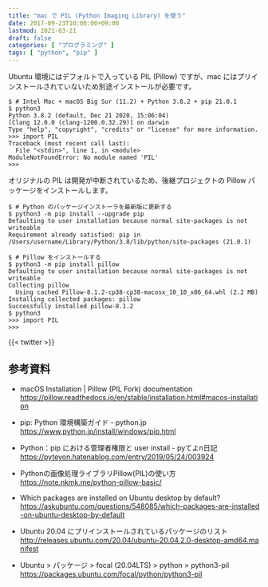 ```yaml
---
title: "mac で PIL (Python Imaging Library) を使う"
date: 2017-09-23T10:00:00+09:00
lastmod: 2021-03-21
draft: false
categories: [ "プログラミング" ]
tags: [ "python", "pip" ]
---
```


Ubuntu 環境にはデフォルトで入っている PIL (Pillow) ですが、mac にはプリインストールされていないため別途インストールが必要です。

```console
$ # Intel Mac + macOS Big Sur (11.2) + Python 3.8.2 + pip 21.0.1
$ python3
Python 3.8.2 (default, Dec 21 2020, 15:06:04) 
[Clang 12.0.0 (clang-1200.0.32.29)] on darwin
Type "help", "copyright", "credits" or "license" for more information.
>>> import PIL
Traceback (most recent call last):
  File "<stdin>", line 1, in <module>
ModuleNotFoundError: No module named 'PIL'
>>>
```

オリジナルの PIL は開発が中断されているため、後継プロジェクトの Pillow パッケージをインストールします。

```console
$ # Python のパッケージインストーラを最新版に更新する
$ python3 -m pip install --upgrade pip
Defaulting to user installation because normal site-packages is not writeable
Requirement already satisfied: pip in /Users/username/Library/Python/3.8/lib/python/site-packages (21.0.1)

$ # Pillow をインストールする
$ python3 -m pip install pillow
Defaulting to user installation because normal site-packages is not writeable
Collecting pillow
  Using cached Pillow-8.1.2-cp38-cp38-macosx_10_10_x86_64.whl (2.2 MB)
Installing collected packages: pillow
Successfully installed pillow-8.1.2
$ python3
>>> import PIL
>>>
```

{{< twitter >}}

## 参考資料
- macOS Installation | Pillow (PIL Fork) documentation<br />
  <span style="word-break: break-all;">
  https://pillow.readthedocs.io/en/stable/installation.html#macos-installation
  </span>

- pip: Python 環境構築ガイド - python.jp<br />
  <span style="word-break: break-all;">
  https://www.python.jp/install/windows/pip.html
  </span>

- Python：pip における管理者権限と user install - pyてよn日記<br />
  <span style="word-break: break-all;">
  https://pyteyon.hatenablog.com/entry/2019/05/24/003924
  </span>

- Pythonの画像処理ライブラリPillow(PIL)の使い方<br />
  <span style="word-break: break-all;">
  https://note.nkmk.me/python-pillow-basic/
  </span>

- Which packages are installed on Ubuntu desktop by default?<br />
  <span style="word-break: break-all;">
  https://askubuntu.com/questions/548085/which-packages-are-installed-on-ubuntu-desktop-by-default
  </span>

- Ubuntu 20.04 にプリインストールされているパッケージのリスト<br />
  <span style="word-break: break-all;">
  http://releases.ubuntu.com/20.04/ubuntu-20.04.2.0-desktop-amd64.manifest
  </span>

- Ubuntu > パッケージ > focal (20.04LTS) > python > python3-pil<br />
  <span style="word-break: break-all;">
  https://packages.ubuntu.com/focal/python/python3-pil
  </span>
